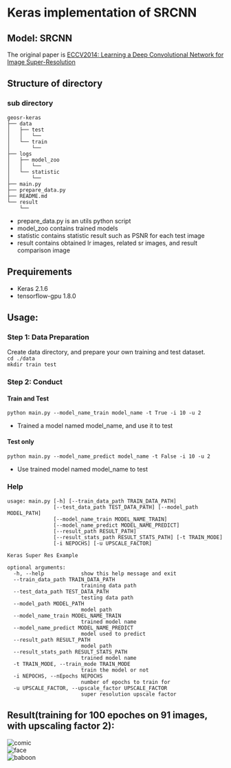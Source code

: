 # Keras implementation of SRCNN

## Model: SRCNN
The original paper is [ECCV2014: Learning a Deep Convolutional Network for Image Super-Resolution](https://arxiv.org/abs/1501.00092)

## Structure of directory
### sub directory
```
geosr-keras
├── data
│   ├── test
│   │   └──
│   └── train
│       └──
├── logs
│   ├── model_zoo
│   │   └──
│   └── statistic
│       └──
├── main.py
├── prepare_data.py
├── README.md
└── result
    └──
```
* prepare_data.py is an utils python script
* model_zoo contains trained models
* statistic contains statistic result such as PSNR for each test image
* result contains obtained lr images, related sr images, and result comparison image

## Prequirements
* Keras                              2.1.6
* tensorflow-gpu                     1.8.0

## Usage:
### Step 1: Data Preparation
Create data directory, and prepare your own training and test dataset.  
`cd ./data`  
`mkdir train test`

### Step 2: Conduct 
#### Train and Test
`python main.py --model_name_train model_name -t True -i 10 -u 2`  
* Trained a model named model_name, and use it to test

#### Test only
`python main.py --model_name_predict model_name -t False -i 10 -u 2`  
* Use trained model named model_name to test

### Help
```
usage: main.py [-h] [--train_data_path TRAIN_DATA_PATH]
               [--test_data_path TEST_DATA_PATH] [--model_path MODEL_PATH]
               [--model_name_train MODEL_NAME_TRAIN]
               [--model_name_predict MODEL_NAME_PREDICT]
               [--result_path RESULT_PATH]
               [--result_stats_path RESULT_STATS_PATH] [-t TRAIN_MODE]
               [-i NEPOCHS] [-u UPSCALE_FACTOR]

Keras Super Res Example

optional arguments:
  -h, --help            show this help message and exit
  --train_data_path TRAIN_DATA_PATH
                        training data path
  --test_data_path TEST_DATA_PATH
                        testing data path
  --model_path MODEL_PATH
                        model path
  --model_name_train MODEL_NAME_TRAIN
                        trained model name
  --model_name_predict MODEL_NAME_PREDICT
                        model used to predict
  --result_path RESULT_PATH
                        model path
  --result_stats_path RESULT_STATS_PATH
                        trained model name
  -t TRAIN_MODE, --train_mode TRAIN_MODE
                        train the model or not
  -i NEPOCHS, --nEpochs NEPOCHS
                        number of epochs to train for
  -u UPSCALE_FACTOR, --upscale_factor UPSCALE_FACTOR
                        super resolution upscale factor
```

## Result(training for 100 epoches on 91 images, with upscaling factor 2):
![comic](/uploads/f140eaddd2a92ea0b7fa4898ed831059/comic.png)  
![face](/uploads/fa1de61e72fe25a246c42f503c4804cb/face.png)  
![baboon](/uploads/9a52f805ca44e16948c1dbd0a79b8e84/baboon.png)

